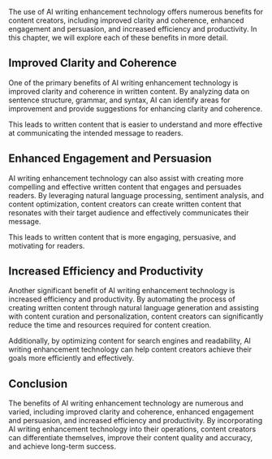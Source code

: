 
The use of AI writing enhancement technology offers numerous benefits for content creators, including improved clarity and coherence, enhanced engagement and persuasion, and increased efficiency and productivity. In this chapter, we will explore each of these benefits in more detail.

Improved Clarity and Coherence
------------------------------

One of the primary benefits of AI writing enhancement technology is improved clarity and coherence in written content. By analyzing data on sentence structure, grammar, and syntax, AI can identify areas for improvement and provide suggestions for enhancing clarity and coherence.

This leads to written content that is easier to understand and more effective at communicating the intended message to readers.

Enhanced Engagement and Persuasion
----------------------------------

AI writing enhancement technology can also assist with creating more compelling and effective written content that engages and persuades readers. By leveraging natural language processing, sentiment analysis, and content optimization, content creators can create written content that resonates with their target audience and effectively communicates their message.

This leads to written content that is more engaging, persuasive, and motivating for readers.

Increased Efficiency and Productivity
-------------------------------------

Another significant benefit of AI writing enhancement technology is increased efficiency and productivity. By automating the process of creating written content through natural language generation and assisting with content curation and personalization, content creators can significantly reduce the time and resources required for content creation.

Additionally, by optimizing content for search engines and readability, AI writing enhancement technology can help content creators achieve their goals more efficiently and effectively.

Conclusion
----------

The benefits of AI writing enhancement technology are numerous and varied, including improved clarity and coherence, enhanced engagement and persuasion, and increased efficiency and productivity. By incorporating AI writing enhancement technology into their operations, content creators can differentiate themselves, improve their content quality and accuracy, and achieve long-term success.
